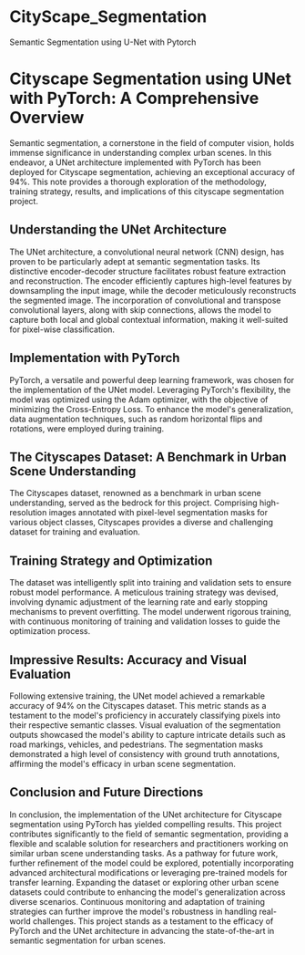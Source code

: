 # CityScape_Segmentation
Semantic Segmentation using U-Net with Pytorch
# **Cityscape Segmentation using UNet with PyTorch: A Comprehensive Overview**

Semantic segmentation, a cornerstone in the field of computer vision, holds immense significance in understanding complex urban scenes. In this endeavor, a UNet architecture implemented with PyTorch has been deployed for Cityscape segmentation, achieving an exceptional accuracy of 94%. This note provides a thorough exploration of the methodology, training strategy, results, and implications of this cityscape segmentation project.

## **Understanding the UNet Architecture**

The UNet architecture, a convolutional neural network (CNN) design, has proven to be particularly adept at semantic segmentation tasks. Its distinctive encoder-decoder structure facilitates robust feature extraction and reconstruction. The encoder efficiently captures high-level features by downsampling the input image, while the decoder meticulously reconstructs the segmented image. The incorporation of convolutional and transpose convolutional layers, along with skip connections, allows the model to capture both local and global contextual information, making it well-suited for pixel-wise classification.

## **Implementation with PyTorch**

PyTorch, a versatile and powerful deep learning framework, was chosen for the implementation of the UNet model. Leveraging PyTorch's flexibility, the model was optimized using the Adam optimizer, with the objective of minimizing the Cross-Entropy Loss. To enhance the model's generalization, data augmentation techniques, such as random horizontal flips and rotations, were employed during training.

## **The Cityscapes Dataset: A Benchmark in Urban Scene Understanding**

The Cityscapes dataset, renowned as a benchmark in urban scene understanding, served as the bedrock for this project. Comprising high-resolution images annotated with pixel-level segmentation masks for various object classes, Cityscapes provides a diverse and challenging dataset for training and evaluation.

## **Training Strategy and Optimization**

The dataset was intelligently split into training and validation sets to ensure robust model performance. A meticulous training strategy was devised, involving dynamic adjustment of the learning rate and early stopping mechanisms to prevent overfitting. The model underwent rigorous training, with continuous monitoring of training and validation losses to guide the optimization process.

## **Impressive Results: Accuracy and Visual Evaluation**

Following extensive training, the UNet model achieved a remarkable accuracy of 94% on the Cityscapes dataset. This metric stands as a testament to the model's proficiency in accurately classifying pixels into their respective semantic classes. Visual evaluation of the segmentation outputs showcased the model's ability to capture intricate details such as road markings, vehicles, and pedestrians. The segmentation masks demonstrated a high level of consistency with ground truth annotations, affirming the model's efficacy in urban scene segmentation.

## **Conclusion and Future Directions**

In conclusion, the implementation of the UNet architecture for Cityscape segmentation using PyTorch has yielded compelling results. This project contributes significantly to the field of semantic segmentation, providing a flexible and scalable solution for researchers and practitioners working on similar urban scene understanding tasks. As a pathway for future work, further refinement of the model could be explored, potentially incorporating advanced architectural modifications or leveraging pre-trained models for transfer learning. Expanding the dataset or exploring other urban scene datasets could contribute to enhancing the model's generalization across diverse scenarios. Continuous monitoring and adaptation of training strategies can further improve the model's robustness in handling real-world challenges. This project stands as a testament to the efficacy of PyTorch and the UNet architecture in advancing the state-of-the-art in semantic segmentation for urban scenes.
